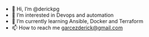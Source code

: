 - 👋 Hi, I’m @derickpg
- 👀 I’m interested in Devops and automation
- 🌱 I’m currently learning Ansible, Docker and Terraform
- 📫 How to reach me garcezderick@gmail.com
